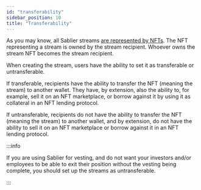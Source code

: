 ```yaml
---
id: "transferability"
sidebar_position: 10
title: "Transferability"
---
```


As you may know, all Sablier streams [are represented by NFTs](/concepts/nft). The NFT representing a stream is owned by
the stream recipient. Whoever owns the stream NFT becomes the stream recipient.

When creating the stream, users have the ability to set it as transferable or untransferable.

If transferable, recipients have the ability to transfer the NFT (meaning the stream) to another wallet. They have, by
extension, also the ability to, for example, sell it on an NFT marketplace, or borrow against it by using it as
collateral in an NFT lending protocol.

If untransferable, recipients do not have the ability to transfer the NFT (meaning the stream) to another wallet, and by
extension, do not have the ability to sell it on an NFT marketplace or borrow against it in an NFT lending protocol.

:::info

If you are using Sablier for vesting, and do not want your investors and/or employees to be able to exit their position
without the vesting being complete, you should set up the streams as untransferable.

:::
